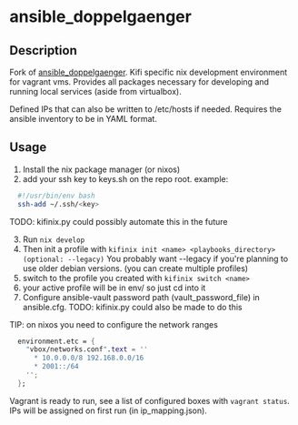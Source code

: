 ansible_doppelgaenger
==========

Description
------------
Fork of [ansible_doppelgaenger](https://github.com/libraries-fi/ansible_doppelgaenger).
Kifi specific nix development environment for vagrant vms.
Provides all packages necessary for developing and running local services (aside from virtualbox).

Defined IPs that can also be written to /etc/hosts if needed. Requires the ansible inventory to be
in YAML format.

Usage
-------------

1. Install the nix package manager (or nixos)
2. add your ssh key to keys.sh on the repo root.
  example:
  ```bash
    #!/usr/bin/env bash
    ssh-add ~/.ssh/<key>
  ```
  TODO: kifinix.py could possibly automate this in the future

3. Run ``nix develop``
4. Then init a profile with ``kifinix init <name> <playbooks_directory> (optional: --legacy)``
  You probably want --legacy if you're planning to use older debian versions.
  (you can create multiple profiles)
5. switch to the profile you created with ``kifinix switch <name>``
6. your active profile will be in env/ so just cd into it 
7. Configure ansible-vault password path (vault_password_file) in ansible.cfg.
  TODO: kifinix.py could also be made to do this

TIP: on nixos you need to configure the network ranges
```nix
  environment.etc = {
    "vbox/networks.conf".text = ''
      * 10.0.0.0/8 192.168.0.0/16
      * 2001::/64
    '';
  }; 

```

Vagrant is ready to run, see a list of configured boxes
with `vagrant status`. IPs will be assigned on first run (in ip_mapping.json).
